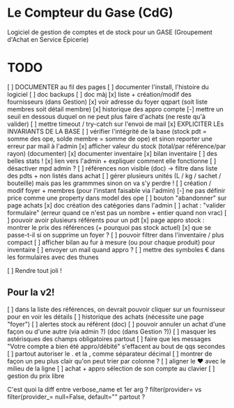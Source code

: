 # Le Compteur du Gase (CdG)
Logiciel de gestion de comptes et de stock pour un GASE (Groupement d'Achat en Service Épicerie)

# TODO
[ ] DOCUMENTER au fil des pages
[ ] documenter l'install, l'histoire du logiciel
[ ] doc backups
[ ] doc màj
[x] liste + création/modif des fournisseurs (dans Gestion)
[x] voir adresse du foyer qqpart (soit liste membres soit détail membre)
[x] historique des appro compte
[-] mettre un seuil en dessous duquel on ne peut plus faire d'achats (ne reste qu'à valider)
[ ] mettre timeout / try-catch sur l'envoi de mail
[x] EXPLICITER LEs INVARIANTS DE LA BASE
[ ] vérifier l'intégrité de la base (stock pdt = somme des ope, solde membre = somme de ope) et sinon reporter une erreur par mail à l'admin
[x] afficher valeur du stock (total/par référence/par rayon) (documenter)
[x] documenter inventaire
[x] bilan inventaire
[ ] des belles stats !
[x] lien vers l'admin + expliquer comment elle fonctionne
[ ] désactiver mpd admin ?
[ ] références non visible (doc) -> filtre dans liste des pdts + non listés dans achat
[ ] gérer plusieurs unités (L / kg / sachet / bouteille) mais pas les grammmes sinon on va s'y perdre !
[ ] création / modif foyer + membres (pour l'instant faisable via l'admin)
[-] ne pas définir price comme une property dans model des ope
[ ] bouton "abandonner" sur page achats
[x] doc création des catégories dans l'admin
[ ] achat : "valider formulaire" (erreur quand ce n'est pas un nombre + entier quand non vrac)
[ ] pouvoir avoir plusieurs référents pour un pdt
[x] page appro stock : montrer le prix des références (+ pourquoi pas stock actuel)
[x] que se passe-t-il si on supprime un foyer ?
[ ] pouvoir filtrer dans l'inventaire / plus compact
[ ] afficher bilan au fur à mesure (ou pour chaque produit) pour inventaire
[ ] envoyer un mail quand appro ?
[ ] mettre des symboles € dans les formulaires avec des thunes

[ ] Rendre tout joli !

## Pour la v2!
[ ] dans la liste des références, on devrait pouvoir cliquer sur un fournisseur pour en voir les détails
[ ] historique des achats (nécessite une page "foyer")
[ ] alertes stock au référent (doc)
[ ] pouvoir annuler un achat d'une façon ou d'une autre (via admin ?) (doc (dans Gestion ?))
[ ] masquer les astérisques des champs obligatoires partout
[ ] faire que les messages "Votre compte a bien été appro/débité" s'effacent au bout de qqs secondes
[ ] partout autoriser le . et la , comme séparateur décimal
[ ] montrer de façon un peu plus clair qu'on peut trier par colonne ?
[ ] aligner le ♥ avec le milieu de la ligne
[ ] achat + appro sélection de son compte au clavier
[ ] gestion du prix libre


C'est quoi la diff entre verbose_name et 1er arg ?
filter(provider= vs filter(provider_=
null=False, default="" partout ?
